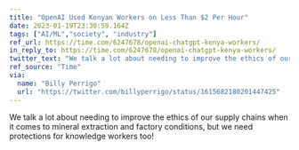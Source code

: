 ```yaml
---
title: "OpenAI Used Kenyan Workers on Less Than $2 Per Hour"
date: 2023-01-19T23:30:59.164Z
tags: ["AI/ML","society", "industry"]
ref_url: https://time.com/6247678/openai-chatgpt-kenya-workers/
in_reply_to: https://time.com/6247678/openai-chatgpt-kenya-workers/
twitter_text: "We talk a lot about needing to improve the ethics of our supply chains when it comes to mineral extraction and factory conditions, but we need protections for knowledge workers too!"
ref_source: "Time"
via:
  name: "Billy Perrigo"
  url: "https://twitter.com/billyperrigo/status/1615682180201447425"
---
```


We talk a lot about needing to improve the ethics of our supply chains when it comes to mineral extraction and factory conditions, but we need protections for knowledge workers too!
